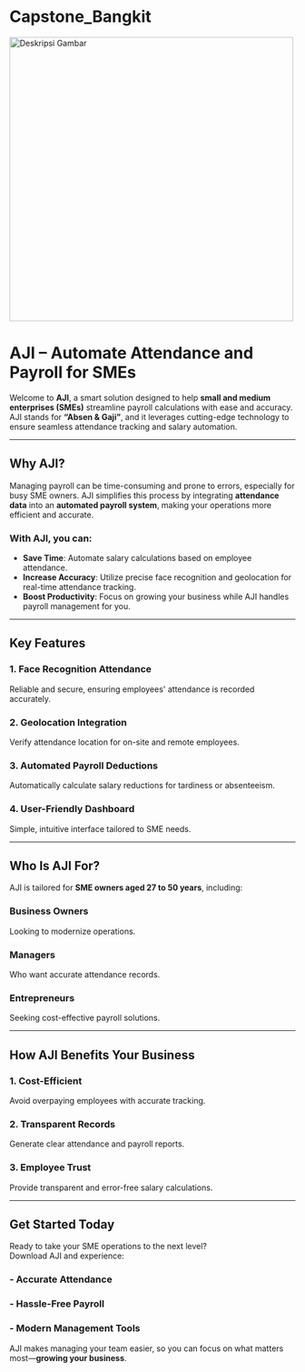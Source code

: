 # Capstone_Bangkit

<img src="https://drive.google.com/uc?export=view&id=1RPy9S8b83amYqa4dZS_DGPxGECD_ZvYP" alt="Deskripsi Gambar" width="500" />

# AJI – Automate Attendance and Payroll for SMEs  

Welcome to **AJI**, a smart solution designed to help **small and medium enterprises (SMEs)** streamline payroll calculations with ease and accuracy. AJI stands for **“Absen & Gaji”**, and it leverages cutting-edge technology to ensure seamless attendance tracking and salary automation.  

---

## Why AJI?  

Managing payroll can be time-consuming and prone to errors, especially for busy SME owners. AJI simplifies this process by integrating **attendance data** into an **automated payroll system**, making your operations more efficient and accurate.  

### With AJI, you can:  

- **Save Time**: Automate salary calculations based on employee attendance.  
- **Increase Accuracy**: Utilize precise face recognition and geolocation for real-time attendance tracking.  
- **Boost Productivity**: Focus on growing your business while AJI handles payroll management for you.  

---

## Key Features  

### 1. Face Recognition Attendance  
Reliable and secure, ensuring employees' attendance is recorded accurately.  

### 2. Geolocation Integration  
Verify attendance location for on-site and remote employees.  

### 3. Automated Payroll Deductions  
Automatically calculate salary reductions for tardiness or absenteeism.  

### 4. User-Friendly Dashboard  
Simple, intuitive interface tailored to SME needs.  

---

## Who Is AJI For?  

AJI is tailored for **SME owners aged 27 to 50 years**, including:  

### Business Owners  
Looking to modernize operations.  

### Managers  
Who want accurate attendance records.  

### Entrepreneurs  
Seeking cost-effective payroll solutions.  

---

## How AJI Benefits Your Business  

### 1. Cost-Efficient  
Avoid overpaying employees with accurate tracking.  

### 2. Transparent Records  
Generate clear attendance and payroll reports.  

### 3. Employee Trust  
Provide transparent and error-free salary calculations.  

---

## Get Started Today  

Ready to take your SME operations to the next level?  
Download AJI and experience:  

### - Accurate Attendance  
### - Hassle-Free Payroll  
### - Modern Management Tools  

AJI makes managing your team easier, so you can focus on what matters most—**growing your business**.
